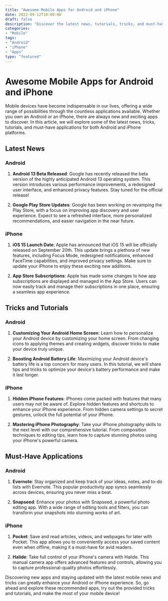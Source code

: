 ```yaml
--- 
title: "Awesome Mobile Apps for Android and iPhone"
date: 2022-09-12T10:00:00
draft: false
description: "Discover the latest news, tutorials, tricks, and must-have applications for Android and iPhone devices."
categories:
- "Mobile"
tags:
- "Android"
- "iPhone"
- "Apps"
type: "featured"
---
```


# Awesome Mobile Apps for Android and iPhone

Mobile devices have become indispensable in our lives, offering a wide range of possibilities through the countless applications available. Whether you own an Android or an iPhone, there are always new and exciting apps to discover. In this article, we will explore some of the latest news, tricks, tutorials, and must-have applications for both Android and iPhone platforms.

## Latest News

### Android

1. **Android 13 Beta Released**: Google has recently released the beta version of the highly anticipated Android 13 operating system. This version introduces various performance improvements, a redesigned user interface, and enhanced privacy features. Stay tuned for the official release!

2. **Google Play Store Updates**: Google has been working on revamping the Play Store, with a focus on improving app discovery and user experience. Expect to see a refreshed interface, more personalized recommendations, and easier navigation in the near future.

### iPhone

1. **iOS 15 Launch Date**: Apple has announced that iOS 15 will be officially released on September 20th. This update brings a plethora of new features, including Focus Mode, redesigned notifications, enhanced FaceTime capabilities, and improved privacy settings. Make sure to update your iPhone to enjoy these exciting new additions.

2. **App Store Subscriptions**: Apple has made some changes to how app subscriptions are displayed and managed in the App Store. Users can now easily track and manage their subscriptions in one place, ensuring a seamless app experience.

## Tricks and Tutorials

### Android

1. **Customizing Your Android Home Screen**: Learn how to personalize your Android device by customizing your home screen. From changing icons to applying themes and creating widgets, discover tricks to make your device truly unique.

2. **Boosting Android Battery Life**: Maximizing your Android device's battery life is a top concern for many users. In this tutorial, we will share tips and tricks to optimize your device's battery performance and make it last longer.

### iPhone

1. **Hidden iPhone Features**: iPhones come packed with features that many users may not be aware of. Explore hidden features and shortcuts to enhance your iPhone experience. From hidden camera settings to secret gestures, unlock the full potential of your iPhone.

2. **Mastering iPhone Photography**: Take your iPhone photography skills to the next level with our comprehensive tutorial. From composition techniques to editing tips, learn how to capture stunning photos using your iPhone's powerful camera.

## Must-Have Applications

### Android

1. **Evernote**: Stay organized and keep track of your ideas, notes, and to-do lists with Evernote. This popular productivity app syncs seamlessly across devices, ensuring you never miss a beat.

2. **Snapseed**: Enhance your photos with Snapseed, a powerful photo editing app. With a wide range of editing tools and filters, you can transform your snapshots into stunning works of art.

### iPhone

1. **Pocket**: Save and read articles, videos, and webpages for later with Pocket. This app allows you to conveniently access your saved content even when offline, making it a must-have for avid readers.

2. **Halide**: Take full control of your iPhone's camera with Halide. This manual camera app offers advanced features and controls, allowing you to capture professional-quality photos effortlessly.

Discovering new apps and staying updated with the latest mobile news and tricks can greatly enhance your Android or iPhone experience. So, go ahead and explore these recommended apps, try out the provided tricks and tutorials, and make the most of your mobile device!
